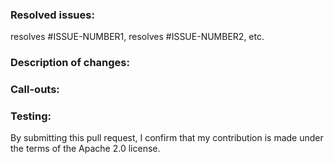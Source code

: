 ### Resolved issues:

resolves #ISSUE-NUMBER1, resolves #ISSUE-NUMBER2, etc.

### Description of changes: 

<!-- Describe amazon-cloudfront-client-routing-library’s current behavior and how your code changes that behavior. If there are no issues this pr is resolving, explain why this change is necessary.-->

### Call-outs:

<!--Address any potentially confusing code. Is there code added that needs to be cleaned up later? Is there code that is missing because it’s still in development?-->

### Testing:

<!--How is this change tested (unit tests, fuzz tests, etc.)? Are there any testing steps to be verified by the reviewer?

Is this a refactor change? If so, how have you proved that the intended behavior hasn't changed? -->

By submitting this pull request, I confirm that my contribution is made under the terms of the Apache 2.0 license.

